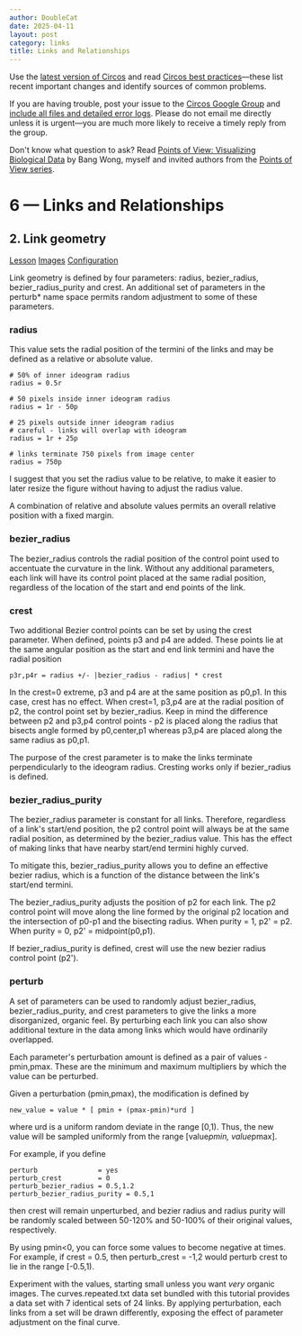 ```yaml
---
author: DoubleCat
date: 2025-04-11
layout: post
category: links
title: Links and Relationships
---
```


Use the [latest version of Circos](/software/download/circos/) and read
[Circos best
practices](/documentation/tutorials/reference/best_practices/)—these list
recent important changes and identify sources of common problems.

If you are having trouble, post your issue to the [Circos Google
Group](https://groups.google.com/group/circos-data-visualization) and [include
all files and detailed error logs](/support/support/). Please do not email me
directly unless it is urgent—you are much more likely to receive a timely
reply from the group.

Don't know what question to ask? Read [Points of View: Visualizing Biological
Data](https://www.nature.com/nmeth/journal/v9/n12/full/nmeth.2258.html) by
Bang Wong, myself and invited authors from the [Points of View
series](https://mk.bcgsc.ca/pointsofview).

# 6 — Links and Relationships

## 2\. Link geometry

[Lesson](/documentation/tutorials/links/geometry/lesson)
[Images](/documentation/tutorials/links/geometry/images)
[Configuration](/documentation/tutorials/links/geometry/configuration)

Link geometry is defined by four parameters: radius, bezier_radius,
bezier_radius_purity and crest. An additional set of parameters in the
perturb* name space permits random adjustment to some of these parameters.

### radius

This value sets the radial position of the termini of the links and may be
defined as a relative or absolute value.

    
    
    # 50% of inner ideogram radius
    radius = 0.5r 
    
    # 50 pixels inside inner ideogram radius
    radius = 1r - 50p
    
    # 25 pixels outside inner ideogram radius
    # careful - links will overlap with ideogram
    radius = 1r + 25p
    
    # links terminate 750 pixels from image center
    radius = 750p
    

I suggest that you set the radius value to be relative, to make it easier to
later resize the figure without having to adjust the radius value.

A combination of relative and absolute values permits an overall relative
position with a fixed margin.

### bezier_radius

The bezier_radius controls the radial position of the control point used to
accentuate the curvature in the link. Without any additional parameters, each
link will have its control point placed at the same radial position,
regardless of the location of the start and end points of the link.

### crest

Two additional Bezier control points can be set by using the crest parameter.
When defined, points p3 and p4 are added. These points lie at the same angular
position as the start and end link termini and have the radial position

    
    
    p3r,p4r = radius +/- |bezier_radius - radius| * crest
    

In the crest=0 extreme, p3 and p4 are at the same position as p0,p1. In this
case, crest has no effect. When crest=1, p3,p4 are at the radial position of
p2, the control point set by bezier_radius. Keep in mind the difference
between p2 and p3,p4 control points - p2 is placed along the radius that
bisects angle formed by p0,center,p1 whereas p3,p4 are placed along the same
radius as p0,p1.

The purpose of the crest parameter is to make the links terminate
perpendicularly to the ideogram radius. Cresting works only if bezier_radius
is defined.

### bezier_radius_purity

The bezier_radius parameter is constant for all links. Therefore, regardless
of a link's start/end position, the p2 control point will always be at the
same radial position, as determined by the bezier_radius value. This has the
effect of making links that have nearby start/end termini highly curved.

To mitigate this, bezier_radius_purity allows you to define an effective
bezier radius, which is a function of the distance between the link's
start/end termini.

The bezier_radius_purity adjusts the position of p2 for each link. The p2
control point will move along the line formed by the original p2 location and
the intersection of p0-p1 and the bisecting radius. When purity = 1, p2' = p2.
When purity = 0, p2' = midpoint(p0,p1).

If bezier_radius_purity is defined, crest will use the new bezier radius
control point (p2').

### perturb

A set of parameters can be used to randomly adjust bezier_radius,
bezier_radius_purity, and crest parameters to give the links a more
disorganized, organic feel. By perturbing each link you can also show
additional texture in the data among links which would have ordinarily
overlapped.

Each parameter's perturbation amount is defined as a pair of values -
pmin,pmax. These are the minimum and maximum multipliers by which the value
can be perturbed.

Given a perturbation (pmin,pmax), the modification is defined by

    
    
    new_value = value * [ pmin + (pmax-pmin)*urd ]
    

where urd is a uniform random deviate in the range [0,1). Thus, the new value
will be sampled uniformly from the range [value*pmin, value*pmax].

For example, if you define

    
    
    perturb               = yes
    perturb_crest         = 0
    perturb_bezier_radius = 0.5,1.2
    perturb_bezier_radius_purity = 0.5,1
    

then crest will remain unperturbed, and bezier radius and radius purity will
be randomly scaled between 50-120% and 50-100% of their original values,
respectively.

By using pmin<0, you can force some values to become negative at times. For
example, if crest = 0.5, then perturb_crest = -1,2 would perturb crest to lie
in the range [-0.5,1).

Experiment with the values, starting small unless you want _very_ organic
images. The curves.repeated.txt data set bundled with this tutorial provides a
data set with 7 identical sets of 24 links. By applying perturbation, each
links from a set will be drawn differently, exposing the effect of parameter
adjustment on the final curve.

